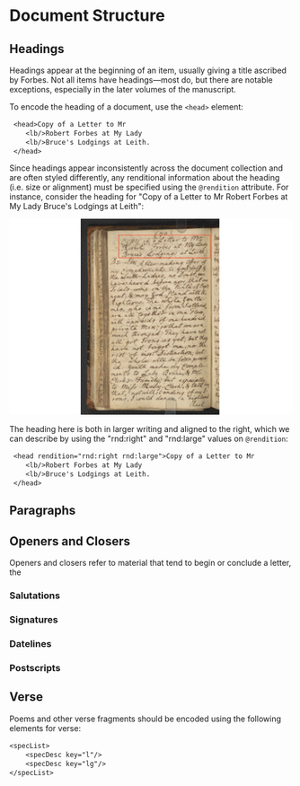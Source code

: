# Document Structure

## Headings

Headings appear at the beginning of an item, usually giving a title ascribed by Forbes. Not all items have headings—most do, but there are notable exceptions, especially in the later volumes of the manuscript. 

To encode the heading of a document, use the `<head>` element:

```
 <head>Copy of a Letter to Mr
    <lb/>Robert Forbes at My Lady
    <lb/>Bruce's Lodgings at Leith.
 </head>

```

Since headings appear inconsistently across the document collection and are often styled differently, any renditional information about the heading (i.e. size or alignment) must be specified using the `@rendition` attribute. For instance, consider the heading for "Copy of a Letter to Mr Robert Forbes at My Lady Bruce's Lodgings at Leith":

![Example from v01.0070.01](images/encoding_heading_example.png)



The heading here is both in larger writing and aligned to the right, which we can describe by using the "rnd:right" and "rnd:large" values on `@rendition`:

```
 <head rendition="rnd:right rnd:large">Copy of a Letter to Mr
    <lb/>Robert Forbes at My Lady
    <lb/>Bruce's Lodgings at Leith.
 </head>
```

## Paragraphs



## Openers and Closers

Openers and closers refer to material that tend to begin or conclude a letter, the 

### Salutations



### Signatures



### Datelines



### Postscripts



## Verse

Poems and other verse fragments should be encoded using the following elements for verse:

```{=tei}
<specList>
	<specDesc key="l"/>
	<specDesc key="lg"/>
</specList>
```

